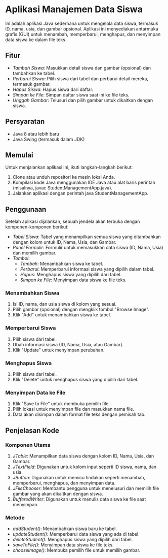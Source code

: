 # Aplikasi Manajemen Data Siswa

Ini adalah aplikasi Java sederhana untuk mengelola data siswa, termasuk ID, nama, usia, dan gambar opsional. Aplikasi ini menyediakan antarmuka grafis (GUI) untuk menambah, memperbarui, menghapus, dan menyimpan data siswa ke dalam file teks.

## Fitur

- *Tambah Siswa*: Masukkan detail siswa dan gambar (opsional) dan tambahkan ke tabel.
- *Perbarui Siswa*: Pilih siswa dari tabel dan perbarui detail mereka, termasuk gambar.
- *Hapus Siswa*: Hapus siswa dari daftar.
- *Simpan ke File*: Simpan daftar siswa saat ini ke file teks.
- *Unggah Gambar*: Telusuri dan pilih gambar untuk dikaitkan dengan siswa.

## Persyaratan

- Java 8 atau lebih baru
- Java Swing (termasuk dalam JDK)

## Memulai

Untuk menjalankan aplikasi ini, ikuti langkah-langkah berikut:

1. Clone atau unduh repositori ke mesin lokal Anda.
2. Kompilasi kode Java menggunakan IDE Java atau alat baris perintah (misalnya, javac StudentManagementApp.java).
3. Jalankan aplikasi dengan perintah java StudentManagementApp.

## Penggunaan

Setelah aplikasi dijalankan, sebuah jendela akan terbuka dengan komponen-komponen berikut:

- *Tabel Siswa*: Tabel yang menampilkan semua siswa yang ditambahkan dengan kolom untuk ID, Nama, Usia, dan Gambar.
- *Panel Formulir*: Formulir untuk memasukkan data siswa (ID, Nama, Usia) dan memilih gambar.
- *Tombol*:
    - *Tambah*: Menambahkan siswa ke tabel.
    - *Perbarui*: Memperbarui informasi siswa yang dipilih dalam tabel.
    - *Hapus*: Menghapus siswa yang dipilih dari tabel.
    - *Simpan ke File*: Menyimpan data siswa ke file teks.

### Menambahkan Siswa
1. Isi ID, nama, dan usia siswa di kolom yang sesuai.
2. Pilih gambar (opsional) dengan mengklik tombol "Browse Image".
3. Klik "Add" untuk menambahkan siswa ke tabel.

### Memperbarui Siswa
1. Pilih siswa dari tabel.
2. Ubah informasi siswa (ID, Nama, Usia, atau Gambar).
3. Klik "Update" untuk menyimpan perubahan.

### Menghapus Siswa
1. Pilih siswa dari tabel.
2. Klik "Delete" untuk menghapus siswa yang dipilih dari tabel.

### Menyimpan Data ke File
1. Klik "Save to File" untuk membuka pemilih file.
2. Pilih lokasi untuk menyimpan file dan masukkan nama file.
3. Data akan disimpan dalam format file teks dengan pemisah tab.

## Penjelasan Kode

### Komponen Utama

1. *JTable*: Menampilkan data siswa dengan kolom ID, Nama, Usia, dan Gambar.
2. *JTextField*: Digunakan untuk kolom input seperti ID siswa, nama, dan usia.
3. *JButton*: Digunakan untuk memicu tindakan seperti menambah, memperbarui, menghapus, dan menyimpan data.
4. *JFileChooser*: Membantu pengguna untuk menelusuri dan memilih file gambar yang akan dikaitkan dengan siswa.
5. *BufferedWriter*: Digunakan untuk menulis data siswa ke file saat menyimpan.

### Metode

- *addStudent()*: Menambahkan siswa baru ke tabel.
- *updateStudent()*: Memperbarui data siswa yang ada di tabel.
- *deleteStudent()*: Menghapus siswa yang dipilih dari tabel.
- *saveToFile()*: Menyimpan data siswa ke file teks.
- *chooseImage()*: Membuka pemilih file untuk memilih gambar.
